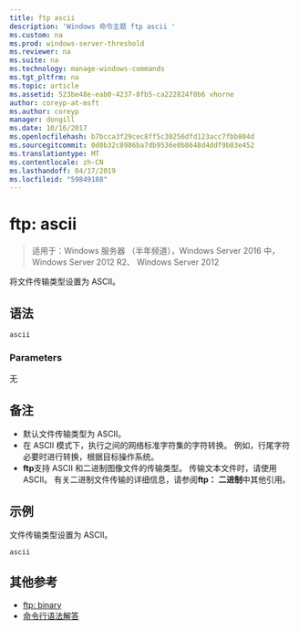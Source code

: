```yaml
---
title: ftp ascii
description: 'Windows 命令主题 ftp ascii '
ms.custom: na
ms.prod: windows-server-threshold
ms.reviewer: na
ms.suite: na
ms.technology: manage-windows-commands
ms.tgt_pltfrm: na
ms.topic: article
ms.assetid: 523be48e-eab0-4237-8fb5-ca222824f0b6 vhorne
author: coreyp-at-msft
ms.author: coreyp
manager: dongill
ms.date: 10/16/2017
ms.openlocfilehash: b7bcca3f29cec8ff5c30256dfd123acc7fbb804d
ms.sourcegitcommit: 0d0b32c8986ba7db9536e0b8648d4ddf9b03e452
ms.translationtype: MT
ms.contentlocale: zh-CN
ms.lasthandoff: 04/17/2019
ms.locfileid: "59849188"
---
```

# <a name="ftp-ascii"></a>ftp: ascii

>适用于：Windows 服务器 （半年频道），Windows Server 2016 中，Windows Server 2012 R2、 Windows Server 2012

将文件传输类型设置为 ASCII。   
## <a name="syntax"></a>语法  
```  
ascii  
```  
### <a name="parameters"></a>Parameters  
无  
## <a name="remarks"></a>备注  
-   默认文件传输类型为 ASCII。  
-   在 ASCII 模式下，执行之间的网络标准字符集的字符转换。 例如，行尾字符必要时进行转换，根据目标操作系统。  
-   **ftp**支持 ASCII 和二进制图像文件的传输类型。 传输文本文件时，请使用 ASCII。 有关二进制文件传输的详细信息，请参阅**ftp： 二进制**中其他引用。  
## <a name="BKMK_Examples"></a>示例  
文件传输类型设置为 ASCII。  
```  
ascii  
```  
## <a name="additional-references"></a>其他参考  
-   [ftp: binary](ftp-binary.md)  
-   [命令行语法解答](command-line-syntax-key.md)  
